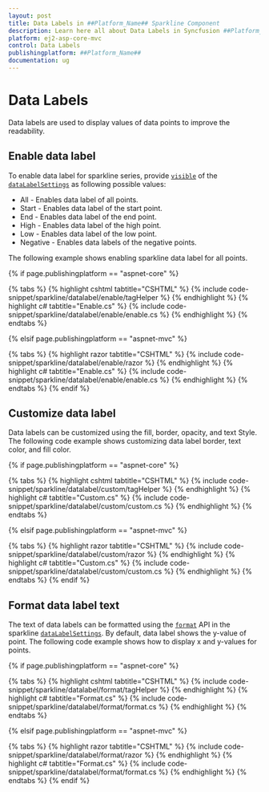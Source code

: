 ```yaml
---
layout: post
title: Data Labels in ##Platform_Name## Sparkline Component
description: Learn here all about Data Labels in Syncfusion ##Platform_Name## Sparkline component of Syncfusion Essential JS 2 and more.
platform: ej2-asp-core-mvc
control: Data Labels
publishingplatform: ##Platform_Name##
documentation: ug
---
```



# Data Labels

Data labels are used to display values of data points to improve the readability.

## Enable data label

To enable data label for sparkline series, provide [`visible`](https://help.syncfusion.com/cr/aspnetcore-js2/Syncfusion.EJ2~Syncfusion.EJ2.Charts.SparklineSparklineDataLabelSettings~Visible.html) of the [`dataLabelSettings`](https://help.syncfusion.com/cr/aspnetcore-js2/Syncfusion.EJ2~Syncfusion.EJ2.Charts.SparklineSparklineDataLabelSettings.html) as following possible values:

* All - Enables data label of  all points.
* Start - Enables data label of the start point.
* End - Enables data label of the end point.
* High - Enables data label of the high point.
* Low - Enables data label of the low point.
* Negative - Enables data labels of the negative points.

The following example shows enabling sparkline data label for all points.

{% if page.publishingplatform == "aspnet-core" %}

{% tabs %}
{% highlight cshtml tabtitle="CSHTML" %}
{% include code-snippet/sparkline/datalabel/enable/tagHelper %}
{% endhighlight %}
{% highlight c# tabtitle="Enable.cs" %}
{% include code-snippet/sparkline/datalabel/enable/enable.cs %}
{% endhighlight %}
{% endtabs %}

{% elsif page.publishingplatform == "aspnet-mvc" %}

{% tabs %}
{% highlight razor tabtitle="CSHTML" %}
{% include code-snippet/sparkline/datalabel/enable/razor %}
{% endhighlight %}
{% highlight c# tabtitle="Enable.cs" %}
{% include code-snippet/sparkline/datalabel/enable/enable.cs %}
{% endhighlight %}
{% endtabs %}
{% endif %}



## Customize data label

Data labels can be customized using the fill, border, opacity, and text Style. The following code example shows customizing data label border, text color, and fill color.

{% if page.publishingplatform == "aspnet-core" %}

{% tabs %}
{% highlight cshtml tabtitle="CSHTML" %}
{% include code-snippet/sparkline/datalabel/custom/tagHelper %}
{% endhighlight %}
{% highlight c# tabtitle="Custom.cs" %}
{% include code-snippet/sparkline/datalabel/custom/custom.cs %}
{% endhighlight %}
{% endtabs %}

{% elsif page.publishingplatform == "aspnet-mvc" %}

{% tabs %}
{% highlight razor tabtitle="CSHTML" %}
{% include code-snippet/sparkline/datalabel/custom/razor %}
{% endhighlight %}
{% highlight c# tabtitle="Custom.cs" %}
{% include code-snippet/sparkline/datalabel/custom/custom.cs %}
{% endhighlight %}
{% endtabs %}
{% endif %}



## Format data label text

The text of data labels can be formatted using the [`format`](https://help.syncfusion.com/cr/aspnetcore-js2/Syncfusion.EJ2~Syncfusion.EJ2.Charts.SparklineSparklineDataLabelSettings~Format.html) API in the sparkline [`dataLabelSettings`](https://help.syncfusion.com/cr/aspnetcore-js2/Syncfusion.EJ2~Syncfusion.EJ2.Charts.SparklineSparklineDataLabelSettings.html). By default, data label shows the y-value of point. The following code example shows how to display x and y-values for points.

{% if page.publishingplatform == "aspnet-core" %}

{% tabs %}
{% highlight cshtml tabtitle="CSHTML" %}
{% include code-snippet/sparkline/datalabel/format/tagHelper %}
{% endhighlight %}
{% highlight c# tabtitle="Format.cs" %}
{% include code-snippet/sparkline/datalabel/format/format.cs %}
{% endhighlight %}
{% endtabs %}

{% elsif page.publishingplatform == "aspnet-mvc" %}

{% tabs %}
{% highlight razor tabtitle="CSHTML" %}
{% include code-snippet/sparkline/datalabel/format/razor %}
{% endhighlight %}
{% highlight c# tabtitle="Format.cs" %}
{% include code-snippet/sparkline/datalabel/format/format.cs %}
{% endhighlight %}
{% endtabs %}
{% endif %}

